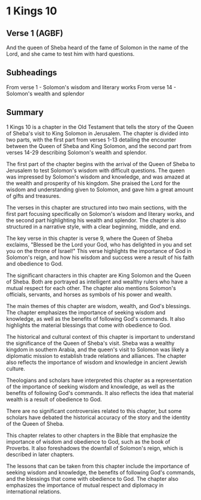 # 1 Kings 10

## Verse 1 (AGBF)

And the queen of Sheba heard of the fame of Solomon in the name of the Lord, and she came to test him with hard questions.

## Subheadings

From verse 1 - Solomon's wisdom and literary works
From verse 14 - Solomon's wealth and splendor

## Summary

1 Kings 10 is a chapter in the Old Testament that tells the story of the Queen of Sheba's visit to King Solomon in Jerusalem. The chapter is divided into two parts, with the first part from verses 1-13 detailing the encounter between the Queen of Sheba and King Solomon, and the second part from verses 14-29 describing Solomon's wealth and splendor.

The first part of the chapter begins with the arrival of the Queen of Sheba to Jerusalem to test Solomon's wisdom with difficult questions. The queen was impressed by Solomon's wisdom and knowledge, and was amazed at the wealth and prosperity of his kingdom. She praised the Lord for the wisdom and understanding given to Solomon, and gave him a great amount of gifts and treasures.

The verses in this chapter are structured into two main sections, with the first part focusing specifically on Solomon's wisdom and literary works, and the second part highlighting his wealth and splendor. The chapter is also structured in a narrative style, with a clear beginning, middle, and end.

The key verse in this chapter is verse 9, where the Queen of Sheba exclaims, "Blessed be the Lord your God, who has delighted in you and set you on the throne of Israel!" This verse highlights the importance of God in Solomon's reign, and how his wisdom and success were a result of his faith and obedience to God.

The significant characters in this chapter are King Solomon and the Queen of Sheba. Both are portrayed as intelligent and wealthy rulers who have a mutual respect for each other. The chapter also mentions Solomon's officials, servants, and horses as symbols of his power and wealth.

The main themes of this chapter are wisdom, wealth, and God's blessings. The chapter emphasizes the importance of seeking wisdom and knowledge, as well as the benefits of following God's commands. It also highlights the material blessings that come with obedience to God.

The historical and cultural context of this chapter is important to understand the significance of the Queen of Sheba's visit. Sheba was a wealthy kingdom in southern Arabia, and the queen's visit to Solomon was likely a diplomatic mission to establish trade relations and alliances. The chapter also reflects the importance of wisdom and knowledge in ancient Jewish culture.

Theologians and scholars have interpreted this chapter as a representation of the importance of seeking wisdom and knowledge, as well as the benefits of following God's commands. It also reflects the idea that material wealth is a result of obedience to God.

There are no significant controversies related to this chapter, but some scholars have debated the historical accuracy of the story and the identity of the Queen of Sheba.

This chapter relates to other chapters in the Bible that emphasize the importance of wisdom and obedience to God, such as the book of Proverbs. It also foreshadows the downfall of Solomon's reign, which is described in later chapters.

The lessons that can be taken from this chapter include the importance of seeking wisdom and knowledge, the benefits of following God's commands, and the blessings that come with obedience to God. The chapter also emphasizes the importance of mutual respect and diplomacy in international relations.